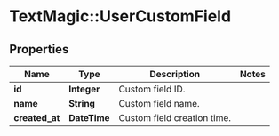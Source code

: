 # TextMagic::UserCustomField

## Properties
Name | Type | Description | Notes
------------ | ------------- | ------------- | -------------
**id** | **Integer** | Custom field ID. | 
**name** | **String** | Custom field name. | 
**created_at** | **DateTime** | Custom field creation time. | 


